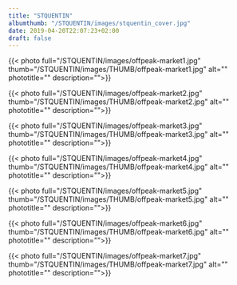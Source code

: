 ```yaml
---
title: "STQUENTIN"
albumthumb: "/STQUENTIN/images/stquentin_cover.jpg"
date: 2019-04-20T22:07:23+02:00
draft: false
---
```


{{< photo full="/STQUENTIN/images/offpeak-market1.jpg" thumb="/STQUENTIN/images/THUMB/offpeak-market1.jpg" alt="" phototitle="" description="">}}

{{< photo full="/STQUENTIN/images/offpeak-market2.jpg" thumb="/STQUENTIN/images/THUMB/offpeak-market2.jpg" alt="" phototitle="" description="">}}

{{< photo full="/STQUENTIN/images/offpeak-market3.jpg" thumb="/STQUENTIN/images/THUMB/offpeak-market3.jpg" alt="" phototitle="" description="">}}

{{< photo full="/STQUENTIN/images/offpeak-market4.jpg" thumb="/STQUENTIN/images/THUMB/offpeak-market4.jpg" alt="" phototitle="" description="">}}

{{< photo full="/STQUENTIN/images/offpeak-market5.jpg" thumb="/STQUENTIN/images/THUMB/offpeak-market5.jpg" alt="" phototitle="" description="">}}

{{< photo full="/STQUENTIN/images/offpeak-market6.jpg" thumb="/STQUENTIN/images/THUMB/offpeak-market6.jpg" alt="" phototitle="" description="">}}

{{< photo full="/STQUENTIN/images/offpeak-market7.jpg" thumb="/STQUENTIN/images/THUMB/offpeak-market7.jpg" alt="" phototitle="" description="">}}
